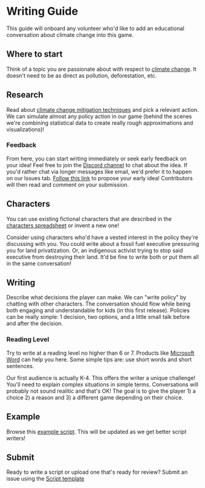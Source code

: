 # Writing Guide

This guide will onboard any volunteer who'd like to add an educational conversation about climate change into this game.

## Where to start

Think of a topic you are passionate about with respect to [climate change](https://en.wikipedia.org/wiki/Climate_change#Physical_drivers_of_recent_climate_change). It doesn't need to be as direct as pollution, deforestation, etc.

## Research

Read about [climate change mitigation techniques](https://en.wikipedia.org/wiki/Climate_change_mitigation) and pick a relevant action. We can simulate almost any policy action in our game (behind the scenes we're combining statistical data to create really rough approximations and visualizations)!

### Feedback

From here, you can start writing immediately or seek early feedback on your idea! Feel free to join the [Discord channel](https://discord.gg/Wu9ZK9) to chat about the idea. If you'd rather chat via longer messages like email, we'd prefer it to happen on our Issues tab. [Follow this link](/issues/new?assignees=&labels=script&template=script-idea.md&title=) to propose your early idea! Contributors will then read and comment on your submission.

## Characters

You can use existing fictional characters that are described in the [characters spreadsheet](./characters.csv) or invent a new one!

Consider using characters who'd have a vested interest in the policy they're discussing with you. You could write about a fossil fuel executive pressuring you for land privatization. Or, an indigenous activist trying to stop said executive from destroying their land. It'd be fine to write both or put them all in the same conversation!

## Writing

Describe what decisions the player can make. We can "write policy" by chatting with other characters. The conversation should flow while being both engaging and understandable for kids (in this first release). Policies can be really simple: 1 decision, two options, and a little small talk before and after the decision.

### Reading Level

Try to write at a reading level no higher than 6 or 7. Products like [Microsoft Word](http://facultyweb.ivcc.edu/rrambo/eng1001/reading_level.htm) can help you here.
Some simple tips are: use short words and short sentences.

Our first audience is actually K-4. This offers the writer a unique challenge! You'll need to explain complex situations in simple terms. Conversations will probably not sound realitic and that's OK! The goal is to give the player 1) a choice 2) a reason and 3) a different game depending on their choice.

## Example

Browse this [example script](./example-script.md). This will be updated as we get better script writers!

## Submit

Ready to write a script or upload one that's ready for review? Submit an issue using the [Script template](/issues/new?assignees=&labels=script&template=script.md&title=)
